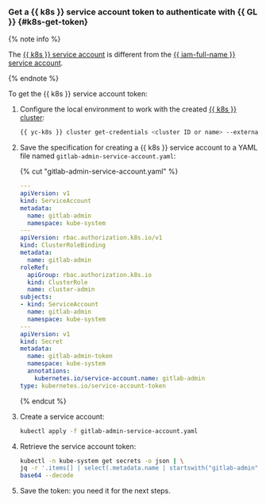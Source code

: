### Get a {{ k8s }} service account token to authenticate with {{ GL }} {#k8s-get-token}

{% note info %}

The [{{ k8s }} service account](../../managed-kubernetes/concepts/index.md#service-accounts) is different from the [{{ iam-full-name }} service account](../../iam/concepts/users/service-accounts.md).

{% endnote %}

To get the {{ k8s }} service account token:
1. Configure the local environment to work with the created [{{ k8s }} cluster](../../managed-kubernetes/concepts/index.md#kubernetes-cluster):

   ```bash
   {{ yc-k8s }} cluster get-credentials <cluster ID or name> --external
   ```

1. Save the specification for creating a {{ k8s }} service account to a YAML file named `gitlab-admin-service-account.yaml`:

   {% cut "gitlab-admin-service-account.yaml" %}

   ```yaml
   ---
   apiVersion: v1
   kind: ServiceAccount
   metadata:
     name: gitlab-admin
     namespace: kube-system
   ---
   apiVersion: rbac.authorization.k8s.io/v1
   kind: ClusterRoleBinding
   metadata:
     name: gitlab-admin
   roleRef:
     apiGroup: rbac.authorization.k8s.io
     kind: ClusterRole
     name: cluster-admin
   subjects:
   - kind: ServiceAccount
     name: gitlab-admin
     namespace: kube-system
   ---
   apiVersion: v1
   kind: Secret
   metadata:
     name: gitlab-admin-token
     namespace: kube-system
     annotations:
       kubernetes.io/service-account.name: gitlab-admin
   type: kubernetes.io/service-account-token
   ```

   {% endcut %}

1. Create a service account:

   ```bash
   kubectl apply -f gitlab-admin-service-account.yaml
   ```

1. Retrieve the service account token:

   ```bash
   kubectl -n kube-system get secrets -o json | \
   jq -r '.items[] | select(.metadata.name | startswith("gitlab-admin")) | .data.token' | \
   base64 --decode
   ```

1. Save the token: you need it for the next steps.